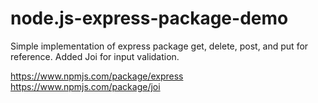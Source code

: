 # node.js-express-package-demo
Simple implementation of express package get, delete, post, and put for reference. Added Joi for input validation.

https://www.npmjs.com/package/express  
https://www.npmjs.com/package/joi
